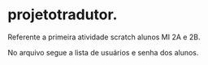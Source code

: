 # projetotradutor.
Referente a primeira atividade scratch alunos MI 2A e 2B.

No arquivo segue a lista de usuários e senha dos alunos.
